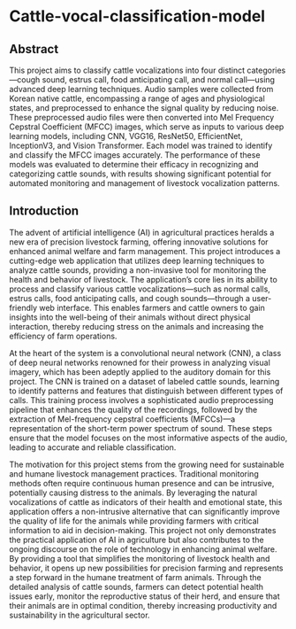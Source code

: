 # Cattle-vocal-classification-model

## Abstract

This project aims to classify cattle vocalizations into four distinct categories—cough sound, estrus call, food anticipating call, and normal call—using advanced deep learning techniques. Audio samples were collected from Korean native cattle, encompassing a range of ages and physiological states, and preprocessed to enhance the signal quality by reducing noise. These preprocessed audio files were then converted into Mel Frequency Cepstral Coefficient (MFCC) images, which serve as inputs to various deep learning models, including CNN, VGG16, ResNet50, EfficientNet, InceptionV3, and Vision Transformer. Each model was trained to identify and classify the MFCC images accurately. The performance of these models was evaluated to determine their efficacy in recognizing and categorizing cattle sounds, with results showing significant potential for automated monitoring and management of livestock vocalization patterns.

## Introduction

The advent of artificial intelligence (AI) in agricultural practices heralds a new era of precision livestock farming, offering innovative solutions for enhanced animal welfare and farm management. This project introduces a cutting-edge web application that utilizes deep learning techniques to analyze cattle sounds, providing a non-invasive tool for monitoring the health and behavior of livestock. The application’s core lies in its ability to process and classify various cattle vocalizations—such as normal calls, estrus calls, food anticipating calls, and cough sounds—through a user-friendly web interface. This enables farmers and cattle owners to gain insights into the well-being of their animals without direct physical interaction, thereby reducing stress on the animals and increasing the efficiency of farm operations.

At the heart of the system is a convolutional neural network (CNN), a class of deep neural networks renowned for their prowess in analyzing visual imagery, which has been adeptly applied to the auditory domain for this project. The CNN is trained on a dataset of labeled cattle sounds, learning to identify patterns and features that distinguish between different types of calls. This training process involves a sophisticated audio preprocessing pipeline that enhances the quality of the recordings, followed by the extraction of Mel-frequency cepstral coefficients (MFCCs)—a representation of the short-term power spectrum of sound. These steps ensure that the model focuses on the most informative aspects of the audio, leading to accurate and reliable classification.

The motivation for this project stems from the growing need for sustainable and humane livestock management practices. Traditional monitoring methods often require continuous human presence and can be intrusive, potentially causing distress to the animals. By leveraging the natural vocalizations of cattle as indicators of their health and emotional state, this application offers a non-intrusive alternative that can significantly improve the quality of life for the animals while providing farmers with critical information to aid in decision-making. This project not only demonstrates the practical application of AI in agriculture but also contributes to the ongoing discourse on the role of technology in enhancing animal welfare. By providing a tool that simplifies the monitoring of livestock health and behavior, it opens up new possibilities for precision farming and represents a step forward in the humane treatment of farm animals. Through the detailed analysis of cattle sounds, farmers can detect potential health issues early, monitor the reproductive status of their herd, and ensure that their animals are in optimal condition, thereby increasing productivity and sustainability in the agricultural sector.
